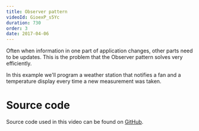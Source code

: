 ```yaml
---
title: Observer pattern
videoId: GioexP_s5Yc
duration: 730
order: 3
date: 2017-04-06
---
```


Often when information in one part of application changes, other parts need to be updates. This is the problem that the Observer pattern solves very efficiently.

In this example we'll program a weather station that notifies a fan and a temperature display every time a new measurement was taken.

# Source code
Source code used in this video can be found on <a href="https://github.com/SavjeeTutorials/typescript-design-patterns" target="_blank">GitHub</a>.